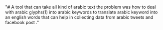 "# A tool that can take all kind of arabic text the problem was how to deal with arabic glyphs(1) into arabic keywords to translate arabic keyword into an english words that can help in collecting data from arabic tweets and facebook post ."
